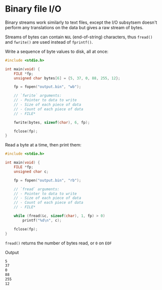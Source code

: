 # Binary file I/O

Binary streams work similarly to text files, except the I/O subsytsem
doesn't perform any translations on the data but gives a raw stream of bytes.

Streams of bytes can contain `NUL` (end-of-string) characters,
thus `fread()` and `fwrite()` are used instead of `fprintf()`.

Write a sequence of byte values to disk, all at once:
```c
#include <stdio.h>

int main(void) {
    FILE *fp;
    unsigned char bytes[6] = {5, 37, 0, 88, 255, 12};

    fp = fopen("output.bin", "wb");

    // `fwrite` arguments:
    // - Pointer to data to write
    // - Size of each piece of data
    // - Count of each piece of data
    // - FILE*

    fwrite(bytes, sizeof(char), 6, fp);

    fclose(fp);
}
```

Read a byte at a time, then print them:
```c
#include <stdio.h>

int main(void) {
    FILE *fp;
    unsigned char c;

    fp = fopen("output.bin", "rb");

    // `fread` arguments:
    // - Pointer to data to write
    // - Size of each piece of data
    // - Count of each piece of data
    // - FILE*

    while (fread(&c, sizeof(char), 1, fp) > 0)
        printf("%d\n", c);

    fclose(fp);
}
```

`fread()` returns the number of bytes read, or `0` on `EOF`

Output
```sh
5
37
0
88
255
12
```
